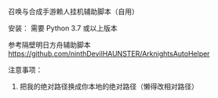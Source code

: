 召唤与合成手游赖人挂机辅助脚本（自用）

安装：
需要 Python 3.7 或以上版本

参考隔壁明日方舟辅助脚本 https://github.com/ninthDevilHAUNSTER/ArknightsAutoHelper

注意事项：
1. 把我的绝对路径换成你本地的绝对路径（懒得改相对路径）
